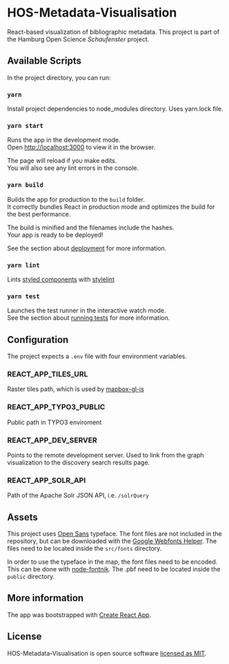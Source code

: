 # HOS-Metadata-Visualisation

React-based visualization of bibliographic metadata. This project is part of the Hamburg Open Science _Schaufenster_ project.

## Available Scripts

In the project directory, you can run:

### `yarn`

Install project dependencies to node_modules directory. Uses yarn.lock file.

### `yarn start`

Runs the app in the development mode.<br>
Open [http://localhost:3000](http://localhost:3000) to view it in the browser.

The page will reload if you make edits.<br>
You will also see any lint errors in the console.

### `yarn build`

Builds the app for production to the `build` folder.<br>
It correctly bundles React in production mode and optimizes the build for the best performance.

The build is minified and the filenames include the hashes.<br>
Your app is ready to be deployed!

See the section about [deployment](https://facebook.github.io/create-react-app/docs/deployment) for more information.

### `yarn lint`

Lints [styled components](https://styled-components.com) with [stylelint](https://stylelint.io)

### `yarn test`

Launches the test runner in the interactive watch mode.<br>
See the section about [running tests](https://facebook.github.io/create-react-app/docs/running-tests) for more information.

## Configuration

The project expects a `.env` file with four environment variables. 

### REACT_APP_TILES_URL
Raster tiles path, which is used by [mapbox-gl-js](https://github.com/mapbox/mapbox-gl-js)

### REACT_APP_TYPO3_PUBLIC
Public path in TYPO3 enviroment

### REACT_APP_DEV_SERVER
Points to the remote development server. Used to link from the graph visualization to the discovery search results page.

### REACT_APP_SOLR_API

Path of the Apache Solr JSON API, i.e. `/solrQuery`

## Assets

This project uses [Open Sans](https://fonts.google.com/specimen/Open+Sans) typeface. The font files are not included in the repository, but can be downloaded with the [Google Webfonts Helper](https://google-webfonts-helper.herokuapp.com/fonts/open-sans?subsets=latin). The files need to be located inside the `src/fonts` directory.

In order to use the typeface in the map, the font files need to  be encoded. This can be done with [node-fontnik](https://github.com/mapbox/node-fontnik). The .pbf need to be located inside the `public` directory.

## More information

The app was bootstrapped with [Create React App](https://github.com/facebook/create-react-app).

## License

HOS-Metadata-Visualisation is open source software [licensed as MIT](https://github.com/subhh/HOS-Metadata-Visualisation/blob/master/LICENSE).